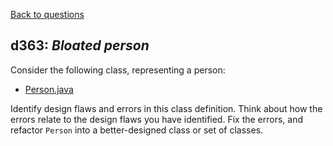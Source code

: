 [Back to questions](../../README.md)

## d363: *Bloated person*

Consider the following class, representing a
person:

* [Person.java](../solutions/code/tutorialquestions/questiond363/beforefixingandrefactoring/Person.java)

Identify design flaws and errors in this class definition.  Think about how the errors
relate to the design flaws you have identified.  Fix the errors, and refactor `Person`
into a better-designed class or set of classes.